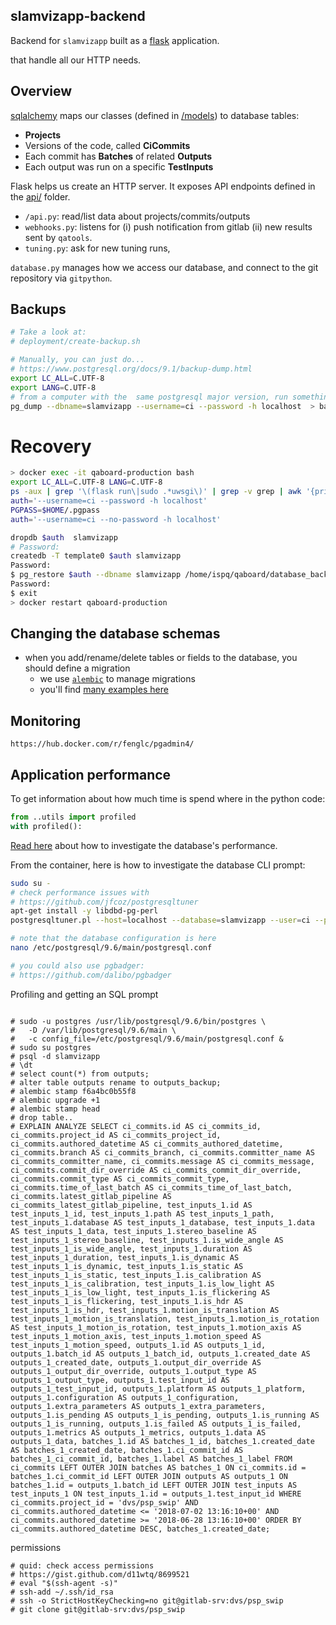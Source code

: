 ## slamvizapp-backend
Backend for `slamvizapp` built as a [flask](https://flask.pocoo.org) application.


 that handle all our HTTP needs.

## Overview
[sqlalchemy](http://docs.sqlalchemy.org/en/latest/orm/tutorial.html) maps our classes (defined in [/models](models/)) to database tables:
  * **Projects**
  * Versions of the code, called **CiCommits**
  * Each commit has **Batches** of related **Outputs**
  * Each output was run on a specific **TestInputs**

Flask helps us create an HTTP server. It exposes API endpoints defined in the [api/](api/) folder.
- `/api.py`: read/list data about projects/commits/outputs
- `webhooks.py`: listens for (i) push notification from gitlab (ii) new results sent by `qatools`.
- `tuning.py`: ask for new tuning runs, 

`database.py` manages how we access our database, and connect to the git repository via `gitpython`.

## Backups
```bash
# Take a look at:
# deployment/create-backup.sh

# Manually, you can just do...
# https://www.postgresql.org/docs/9.1/backup-dump.html
export LC_ALL=C.UTF-8
export LANG=C.UTF-8
# from a computer with the  same postgresql major version, run something like...
pg_dump --dbname=slamvizapp --username=ci --password -h localhost  > backup.07-01-2019.sql

```

# Recovery
```bash
> docker exec -it qaboard-production bash
export LC_ALL=C.UTF-8 LANG=C.UTF-8
ps -aux | grep '\(flask run\|sudo .*uwsgi\)' | grep -v grep | awk '{print $2}' | xargs -I{} sudo kill {}
auth='--username=ci --password -h localhost'
PGPASS=$HOME/.pgpass
auth='--username=ci --no-password -h localhost'

dropdb $auth  slamvizapp
# Password:
createdb -T template0 $auth slamvizapp
Password:
$ pg_restore $auth --dbname slamvizapp /home/ispq/qaboard/database_backups/2019-03-21.dump
Password:
$ exit
> docker restart qaboard-production
```


## Changing the database schemas
- when you add/rename/delete tables or fields to the database, you should define a migration
  * we use [`alembic`](http://alembic.zzzcomputing.com/en/latest/tutorial.html) to manage migrations
  * you'll find [many examples here](alembic/versions)


## Monitoring
```
https://hub.docker.com/r/fenglc/pgadmin4/
```

## Application performance
To get information about how much time is spend where in the python code:
```python
from ..utils import profiled
with profiled():
```

[Read here](https://wiki.postgresql.org/wiki/Tuning_Your_PostgreSQL_Server) about how to investigate the database's performance.

From the container, here is how to investigate the database CLI prompt:
```bash
sudo su -
# check performance issues with
# https://github.com/jfcoz/postgresqltuner
apt-get install -y libdbd-pg-perl
postgresqltuner.pl --host=localhost --database=slamvizapp --user=ci --password=password

# note that the database configuration is here
nano /etc/postgresql/9.6/main/postgresql.conf

# you could also use pgbadger:
# https://github.com/dalibo/pgbadger
```

Profiling and getting an SQL prompt
```

# sudo -u postgres /usr/lib/postgresql/9.6/bin/postgres \
#   -D /var/lib/postgresql/9.6/main \
#   -c config_file=/etc/postgresql/9.6/main/postgresql.conf &
# sudo su postgres
# psql -d slamvizapp
# \dt
# select count(*) from outputs;
# alter table outputs rename to outputs_backup;
# alembic stamp f6a4bc0b55f8
# alembic upgrade +1
# alembic stamp head
# drop table..
# EXPLAIN ANALYZE SELECT ci_commits.id AS ci_commits_id, ci_commits.project_id AS ci_commits_project_id, ci_commits.authored_datetime AS ci_commits_authored_datetime, ci_commits.branch AS ci_commits_branch, ci_commits.committer_name AS ci_commits_committer_name, ci_commits.message AS ci_commits_message, ci_commits.commit_dir_override AS ci_commits_commit_dir_override, ci_commits.commit_type AS ci_commits_commit_type, ci_commits.time_of_last_batch AS ci_commits_time_of_last_batch, ci_commits.latest_gitlab_pipeline AS ci_commits_latest_gitlab_pipeline, test_inputs_1.id AS test_inputs_1_id, test_inputs_1.path AS test_inputs_1_path, test_inputs_1.database AS test_inputs_1_database, test_inputs_1.data AS test_inputs_1_data, test_inputs_1.stereo_baseline AS test_inputs_1_stereo_baseline, test_inputs_1.is_wide_angle AS test_inputs_1_is_wide_angle, test_inputs_1.duration AS test_inputs_1_duration, test_inputs_1.is_dynamic AS test_inputs_1_is_dynamic, test_inputs_1.is_static AS test_inputs_1_is_static, test_inputs_1.is_calibration AS test_inputs_1_is_calibration, test_inputs_1.is_low_light AS test_inputs_1_is_low_light, test_inputs_1.is_flickering AS test_inputs_1_is_flickering, test_inputs_1.is_hdr AS test_inputs_1_is_hdr, test_inputs_1.motion_is_translation AS test_inputs_1_motion_is_translation, test_inputs_1.motion_is_rotation AS test_inputs_1_motion_is_rotation, test_inputs_1.motion_axis AS test_inputs_1_motion_axis, test_inputs_1.motion_speed AS test_inputs_1_motion_speed, outputs_1.id AS outputs_1_id, outputs_1.batch_id AS outputs_1_batch_id, outputs_1.created_date AS outputs_1_created_date, outputs_1.output_dir_override AS outputs_1_output_dir_override, outputs_1.output_type AS outputs_1_output_type, outputs_1.test_input_id AS outputs_1_test_input_id, outputs_1.platform AS outputs_1_platform, outputs_1.configuration AS outputs_1_configuration, outputs_1.extra_parameters AS outputs_1_extra_parameters, outputs_1.is_pending AS outputs_1_is_pending, outputs_1.is_running AS outputs_1_is_running, outputs_1.is_failed AS outputs_1_is_failed, outputs_1.metrics AS outputs_1_metrics, outputs_1.data AS outputs_1_data, batches_1.id AS batches_1_id, batches_1.created_date AS batches_1_created_date, batches_1.ci_commit_id AS batches_1_ci_commit_id, batches_1.label AS batches_1_label FROM ci_commits LEFT OUTER JOIN batches AS batches_1 ON ci_commits.id = batches_1.ci_commit_id LEFT OUTER JOIN outputs AS outputs_1 ON batches_1.id = outputs_1.batch_id LEFT OUTER JOIN test_inputs AS test_inputs_1 ON test_inputs_1.id = outputs_1.test_input_id WHERE ci_commits.project_id = 'dvs/psp_swip' AND ci_commits.authored_datetime <= '2018-07-02 13:16:10+00' AND ci_commits.authored_datetime >= '2018-06-28 13:16:10+00' ORDER BY ci_commits.authored_datetime DESC, batches_1.created_date;
```

permissions
```
# quid: check access permissions
# https://gist.github.com/d11wtq/8699521
# eval "$(ssh-agent -s)"
# ssh-add ~/.ssh/id_rsa
# ssh -o StrictHostKeyChecking=no git@gitlab-srv:dvs/psp_swip
# git clone git@gitlab-srv:dvs/psp_swip

```